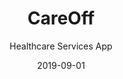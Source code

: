 ---
title: CareOff
subtitle: Healthcare Services App
layout: default
modal-id: 4
date: 2019-09-01
img: careoff2.png
thumbnail: Careoff-thumbnail.png
alt:  CareOff
project-date: November 2018
client: Nitin Awate
category: Web & Mobile API Development
description: CareOff is one of the most useful mobile applications & web development platforms that quickly & reliably connects caregivers to residential homes to provide help to the patients. Built with utmost precision, CareOff is a website crafted with a vision to help, assist & aid. The online platform facilitates daily wage caregivers with consistent employment and the residential homes the ease to arrange low-cost caregivers for the disabled. The app removes the problem of overspending, inefficiency & understaffing for both the entities. <br/><br/> Key Features - <br/> Saves time & money of the facility providers.<br/>Gives caregivers the control to manage their schedules & get reasonably paid.<br/>Serves high-quality care to the residents (old/disabled/anyone in need).<br/>Fair, convenient & human group industry.<br/><br/>How It Works?<br/>With now a year into web development, it is rippling its way to masses now. Besides having great features, CareOff also has an extensively strong backend with serverless,  AWS lambda, state machines, simple queue service, simple notification service, and the evergreen Node JS. The database is built on MySQL with Sequelize ORM and a detailed front end built with the framework of Angular 6. The app is extremely powerful and serves a great deal to society.
link:  https://careoff.com
status: Live
---